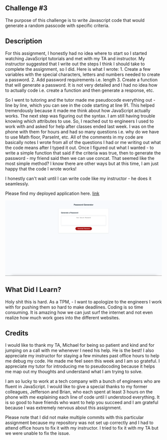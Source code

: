 ## Challenge #3
The purpose of this challenge is to write Javascript code that would generate a random passcode with specific criteria. 

## Description
For this assignment, I honestly had no idea where to start so I started watching JavaScript tutorials and met with my TA and instructor. My instructor suggested that I write out the steps I think I should take to complete the assignment, so I did. Here is what I wrote: 1. Create a few variables with the special characters, letters and numbers needed to create a password. 2. Add password requirements i.e. length 3. Create a function that will generate a password. It is not very detailed and I had no idea how to actually code i.e. create a function and then generate a response, etc. 

So I went to tutoring and the tutor made me pseudocode everything out - line by line, which you can see in the code starting at line 91. This helped tremendously because it made me think about how JavaScript actually works. The next step was figuring out the syntax. I am still having trouble knowing which attributes to use. So, I reached out to engineers I used to work with and asked for help after classes ended last week. I was on the phone with them for hours and had so many questions i.e. why do we have to use Math floor, ParseInt, etc. All of the comments in my code are basically notes I wrote from all of the questions I had or me writing out what the code means after I typed it out. Once I figured out what I wanted - to write a simple function that said if the criteria was true, then to generate the password - my friend said then we can use concat. That seemed like the most simple method? I know there are other ways but at this time, I am just happy that the code I wrote works! 

I honestly can't wait until I can write code like my instructor - he does it seamlessly. 

Please find my deployed application here. <a href= "https://adjoahackman.github.io/Adjoa-s-Password-Generator/" target="_blank" alt= "link to deployed application">link</a>

<img src="/Screenshot 2024-02-28 at 12.34.10 AM.png">

## What Did I Learn?
Holy shit this is hard. As a TPM, - I want to apologize to the engineers I work with for pushing them so hard to make deadlines. Coding is so time consuming. It is amazing how we can just surf the internet and not even realize how much work goes into the different websites. 

## Credits
I would like to thank my TA, Michael for being so patient and kind and for jumping on a call with me whenever I need his help. He is the best! I also appreciate my instructor for staying a few minutes past office hours to help me debug my code. He made me feel seen this week and I am so grateful. I appreciate my tutor for introducing me to pseudocoding because it helps me map out my thoughts and understand what I am trying to solve. 

I am so lucky to work at a tech company with a bunch of engineers who are fluent in JavaScript. I would like to give a special thanks to my former colleagues, Jefferson and Brian, who each spent at least 3 hours on the phone with me explaining each line of code until I understood everything. It is so good to have friends who want to help you succeed and I am grateful because I was extremely nervous about this assignment. 

Please note that I did not make multiple commits with this particular assignment because my repository was not set up correctly and I had to attend office hours to fix it with my instructor. I tried to fix it with my TA but we were unable to fix the issue.  

